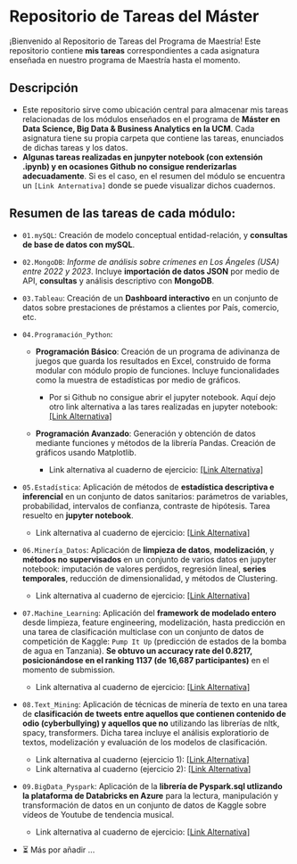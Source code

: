 # Repositorio de Tareas del Máster 

¡Bienvenido al Repositorio de Tareas del Programa de Maestría! Este repositorio contiene **mis tareas** correspondientes a cada asignatura enseñada en nuestro programa de Maestría hasta el momento.

## Descripción

- Este repositorio sirve como ubicación central para almacenar mis tareas relacionadas de los módulos enseñados en el programa de **Máster en Data Science, Big Data & Business Analytics en la UCM**.
Cada asignatura tiene su propia carpeta que contiene las tareas, enunciados de dichas tareas y los datos.
- **Algunas tareas realizadas en junpyter notebook (con extensión .ipynb) y en ocasiones Github no consigue renderizarlas adecuadamente**. Si es el caso, en el resumen del módulo se encuentra un `[Link Anternativa]` donde se puede visualizar dichos cuadernos.

## Resumen de las tareas de cada módulo:

- `01.mySQL`: Creación de modelo conceptual entidad-relación, y **consultas de base de datos con mySQL**.
  
- `02.MongoDB`: _Informe de análisis sobre crímenes en Los Ángeles (USA) entre 2022 y 2023_. Incluye **importación de datos JSON** por medio de API, **consultas** y análisis descriptivo con **MongoDB**.
  
- `03.Tableau`: Creación de un **Dashboard interactivo** en un conjunto de datos sobre prestaciones de préstamos a clientes por País, comercio, etc.
  
- `04.Programación_Python`:
  - **Programación Básico**: Creación de un programa de adivinanza de juegos que guarda los resultados en Excel, construido de forma modular con módulo propio de funciones. Incluye funcionalidades como la muestra de estadísticas por medio de gráficos.
    
    - Por si Github no consigue abrir el jupyter notebook. Aquí dejo otro link alternativa a las tares realizadas en jupyter notebook: [[Link Alternativa]](https://nbviewer.org/github/Haoqi9/Master_DS_Tasks/blob/master/04.Programaci%C3%B3n_Python/00.Tarea_Python_B%C3%A1sico_Hao.ipynb) 
  - **Programación Avanzado**: Generación y obtención de datos mediante funciones y métodos de la librería Pandas. Creación de gráficos usando Matplotlib.
    - Link alternativa al cuaderno de ejercicio: [[Link Alternativa]](https://nbviewer.org/github/Haoqi9/Master_DS_Tasks/blob/master/04.Programaci%C3%B3n_Python/01.PYTHON_AVANZADO_TAREA.ipynb)
  
- `05.Estadística`: Aplicación de métodos de **estadística descriptiva e inferencial** en un conjunto de datos sanitarios: parámetros de variables, probabilidad, intervalos de confianza, contraste de hipótesis. Tarea resuelto en **jupyter notebook**.
  - Link alternativa al cuaderno de ejercicio: [[Link Alternativa]](https://nbviewer.org/github/Haoqi9/Master_DS_Tasks/blob/master/05.Estad%C3%ADstica/Tarea_Estad%C3%ADstica_Hao.ipynb)
- `06.Minería_Datos`: Aplicación de **limpieza de datos**, **modelización**, y **métodos no supervisados** en un conjunto de varios datos en jupyter notebook: imputación de valores perdidos, regresión lineal, **series temporales**, reducción de dimensionalidad, y métodos de Clustering.
  - Link alternativa al cuaderno de ejercicio: [[Link Alternativa]](https://nbviewer.org/github/Haoqi9/Master_DS_Tasks/blob/master/06.Miner%C3%ADa_Datos/PracticaMineria_HaoQi.ipynb)
- `07.Machine_Learning`: Aplicación del **framework de modelado entero** desde limpieza, feature engineering, modelización, hasta predicción en una tarea de clasificación multiclase con un conjunto de datos de competición de Kaggle: `Pump It Up` (predicción de estados de la bomba de agua en Tanzania). **Se obtuvo un accuracy rate del 0.8217, posicionándose en el ranking 1137 (de 16,687 participantes)** en el momento de submission.
  - Link alternativa al cuaderno de ejercicio: [[Link Alternativa]](https://nbviewer.org/github/Haoqi9/Master_DS_Tasks/blob/master/07.Machine_Learning/TareaML_2024_Hao.ipynb)
- `08.Text_Mining`: Aplicación de técnicas de minería de texto en una tarea de **clasificación de tweets entre aquellos que contienen contenido de odio (cyberbullying) y aquellos que no** utilizando las librerías de nltk, spacy, transformers. Dicha tarea incluye el análisis exploratiorio de textos, modelización y evaluación de los modelos de clasificación. 
  - Link alternativa al cuaderno (ejercicio 1): [[Link Alternativa]](https://nbviewer.org/github/Haoqi9/Master_DS_Tasks/blob/master/08.Text_Mining/Qi_Xu_Hao_Ejercicio1.ipynb)
  - Link alternativa al cuaderno (ejercicio 2): [[Link Alternativa]](https://nbviewer.org/github/Haoqi9/Master_DS_Tasks/blob/master/08.Text_Mining/Qi_Xu_Hao_Ejercicio2.ipynb)
- `09.BigData_Pyspark`: Aplicación de la **librería de Pyspark.sql utlizando la plataforma de Databricks en Azure** para la lectura, manipulación y transformación de datos en un conjunto de datos de Kaggle sobre vídeos de Youtube de tendencia musical. 
  - Link alternativa al cuaderno de ejercicio: [[Link Alternativa]](https://nbviewer.org/github/Haoqi9/Master_DS_Tasks/blob/master/09.BigData_Pyspark/Spark_m5_resuelto.ipynb)
- ⏳ Más por añadir ...
